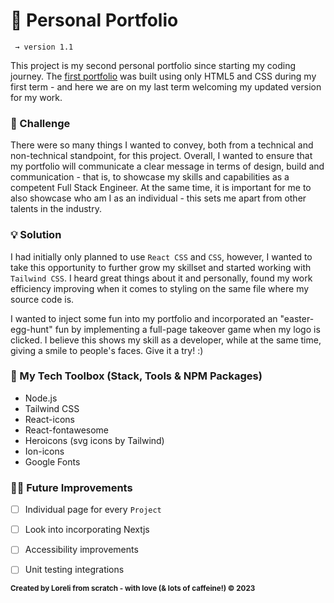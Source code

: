 # 🌺 Personal Portfolio #
 
```
 → version 1.1
```

This project is my second personal portfolio since starting my coding journey. The [first portfolio](https://github.com/DJ-Lor/lorelidejesus_T1A2) was built using only HTML5 and CSS during my first term - and here we are on my last term welcoming my updated version for my work. 

### 🤔 Challenge

There were so many things I wanted to convey, both from a technical and non-technical standpoint, for this project. Overall, I wanted to ensure that my portfolio will communicate a clear message in terms of design, build and communication - that is, to showcase my skills and capabilities as a competent Full Stack Engineer. At the same time, it is important for me to also showcase who am I as an individual - this sets me apart from other talents in the industry. 

### 💡 Solution

I had initially only planned to use `React CSS` and `CSS`, however, I wanted to take this opportunity to further grow my skillset and started working with `Tailwind CSS`. I heard great things about it and personally, found my work efficiency improving when it comes to styling on the same file where my source code is. 

I wanted to inject some fun into my portfolio and incorporated an "easter-egg-hunt" fun by implementing a full-page takeover game when my logo is clicked. I believe this shows my skill as a developer, while at the same time, giving a smile to people's faces. Give it a try! :) 


### 🧰 My Tech Toolbox (Stack, Tools & NPM Packages)

- Node.js 
- Tailwind CSS
- React-icons
- React-fontawesome
- Heroicons (svg icons by Tailwind)
- Ion-icons
- Google Fonts 

### 💪🏼  Future Improvements

- [ ] Individual page for every `Project` 
- [ ] Look into incorporating Nextjs 
- [ ] Accessibility improvements
- [ ] Unit testing integrations 


<sub>**Created by Loreli from scratch - with love (& lots of caffeine!) © 2023**</sub>


